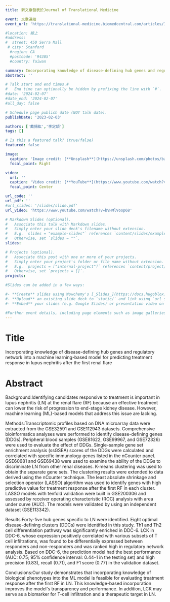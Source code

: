 ```yaml
---
title: 新文章發表於Journal of Translational Medicine

event: 文章連結
event_url: 'https://translational-medicine.biomedcentral.com/articles/10.1186/s12967-023-03931-z'

#location: 線上
#address:
#  street: 450 Serra Mall
 # city: Stanford
  #region: CA
  #postcode: '94305'
  #country: Taiwan

summary: Incorporating knowledge of disease-defining hub genes and regulatory network into a machine learning-based model for predicting treatment response in lupus nephritis after the first renal flare
abstract: ''

# Talk start and end times.#
#   End time can optionally be hidden by prefixing the line with `#`.
#date: '2024-02-07'
#date_end: '2024-02-07'
#all_day: false

# Schedule page publish date (NOT talk date).
publishDate: '2023-02-03'

authors: ['戴揚紘','李定頡']
tags: []

# Is this a featured talk? (true/false)
featured: false

image:
  caption: 'Image credit: [**Unsplash**](https://unsplash.com/photos/bzdhc5b3Bxs)'
  focal_point: Right

video:
  url: ''
  caption: 'Video credit: [**YouTube**](https://www.youtube.com/watch?v=bVHMlVoop68)'
  focal_point: Center

url_code: ''
url_pdf: ''
#url_slides: '/slides/slide.pdf'
url_video: 'https://www.youtube.com/watch?v=bVHMlVoop68'

# Markdown Slides (optional).
#   Associate this talk with Markdown slides.
#   Simply enter your slide deck's filename without extension.
#   E.g. `slides = "example-slides"` references `content/slides/example-slides.md`.
#   Otherwise, set `slides = ""`.
slides:

# Projects (optional).
#   Associate this post with one or more of your projects.
#   Simply enter your project's folder or file name without extension.
#   E.g. `projects = ["internal-project"]` references `content/project/deep-learning/index.md`.
#   Otherwise, set `projects = []`.
projects:

#Slides can be added in a few ways:

#- **Create** slides using Wowchemy's [_Slides_](https://docs.hugoblox.com/managing-content/#create-slides) feature and link using `slides` parameter in the front matter of the talk file
#- **Upload** an existing slide deck to `static/` and link using `url_slides` parameter in the front matter of the talk file
#- **Embed** your slides (e.g. Google Slides) or presentation video on this page using [shortcodes](https://docs.hugoblox.com/writing-markdown-latex/).

#Further event details, including page elements such as image galleries, can be added to the body of this page.
---
```

# Title
Incorporating knowledge of disease-defining hub genes and regulatory network into a machine learning-based model for predicting treatment response in lupus nephritis after the first renal flare
# Abstract
Background:Identifying candidates responsive to treatment is important in lupus nephritis (LN) at the renal flare (RF) because an effective treatment can lower the risk of progression to end-stage kidney disease. However, machine learning (ML)-based models that address this issue are lacking.

Methods:Transcriptomic profiles based on DNA microarray data were extracted from the GSE32591 and GSE112943 datasets. Comprehensive bioinformatics analyses were performed to identify disease-defining genes (DDGs). Peripheral blood samples (GSE81622, GSE99967, and GSE72326) were used to evaluate the effect of DDGs. Single-sample gene set enrichment analysis (ssGSEA) scores of the DDGs were calculated and correlated with specific immunology genes listed in the nCounter panel. GSE60681 and GSE69438 were used to examine the ability of the DDGs to discriminate LN from other renal diseases. K-means clustering was used to obtain the separate gene sets. The clustering results were extended to data derived using the nCounter technique. The least absolute shrinkage and selection operator (LASSO) algorithm was used to identify genes with high predictive value for treatment response after the first RF in each cluster. LASSO models with tenfold validation were built in GSE200306 and assessed by receiver operating characteristic (ROC) analysis with area under curve (AUC). The models were validated by using an independent dataset (GSE113342).

Results:Forty-five hub genes specific to LN were identified. Eight optimal disease-defining clusters (DDCs) were identified in this study. Th1 and Th2 cell differentiation pathway was significantly enriched in DDC-6. LCK in DDC-6, whose expression positively correlated with various subsets of T cell infiltrations, was found to be differentially expressed between responders and non-responders and was ranked high in regulatory network analysis. Based on DDC-6, the prediction model had the best performance (AUC: 0.75; 95% confidence interval: 0.44–1 in the testing set) and high precision (0.83), recall (0.71), and F1 score (0.77) in the validation dataset.

Conclusions:Our study demonstrates that incorporating knowledge of biological phenotypes into the ML model is feasible for evaluating treatment response after the first RF in LN. This knowledge-based incorporation improves the model's transparency and performance. In addition, LCK may serve as a biomarker for T-cell infiltration and a therapeutic target in LN.